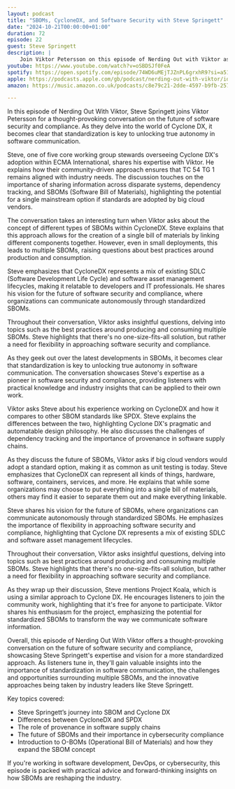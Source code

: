 ```yaml
---
layout: podcast
title: "SBOMs, CycloneDX, and Software Security with Steve Springett"
date: "2024-10-21T00:00:00+01:00"
duration: 72
episode: 22
guest: Steve Springett
description: |
    Join Viktor Petersson on this episode of Nerding Out with Viktor as he dives into the world of software security and compliance with special guest Steve Springett! They geek out over the latest developments in SBOMs (Software Bill of Materials), exploring how Project Koala is shaping the future of cybersecurity. From breach fatigue to the importance of standardization, Steve shares his expert insights on the challenges and opportunities facing organizations today. Get ready for a thought-provoking conversation that will leave you with a deeper understanding of the complex relationships between software security, compliance, and industry standards.
youtube: https://www.youtube.com/watch?v=oSBDSJf0FeA
spotify: https://open.spotify.com/episode/74WD6uMEjTJZnPL6grxhR9?si=a51f89c310444f0c
apple: https://podcasts.apple.com/gb/podcast/nerding-out-with-viktor/id1722663295?i=1000673783333
amazon: https://music.amazon.co.uk/podcasts/c8e79c21-2dde-4597-b9fb-257ecbc2bf29/episodes/1fab0c8c-05d1-4cc8-b897-6b86b0619976/nerding-out-with-viktor-sboms-cyclonedx-and-software-security-with-steve-springett

---
```


In this episode of Nerding Out With Viktor, Steve Springett joins Viktor Petersson for a thought-provoking conversation on the future of software security and compliance. As they delve into the world of Cyclone DX, it becomes clear that standardization is key to unlocking true autonomy in software communication.

Steve, one of five core working group stewards overseeing Cyclone DX's adoption within ECMA International, shares his expertise with Viktor. He explains how their community-driven approach ensures that TC 54 TG 1 remains aligned with industry needs. The discussion touches on the importance of sharing information across disparate systems, dependency tracking, and SBOMs (Software Bill of Materials), highlighting the potential for a single mainstream option if standards are adopted by big cloud vendors.

The conversation takes an interesting turn when Viktor asks about the concept of different types of SBOMs within CycloneDX. Steve explains that this approach allows for the creation of a single bill of materials by linking different components together. However, even in small deployments, this leads to multiple SBOMs, raising questions about best practices around production and consumption.

Steve emphasizes that CycloneDX represents a mix of existing SDLC (Software Development Life Cycle) and software asset management lifecycles, making it relatable to developers and IT professionals. He shares his vision for the future of software security and compliance, where organizations can communicate autonomously through standardized SBOMs.

Throughout their conversation, Viktor asks insightful questions, delving into topics such as the best practices around producing and consuming multiple SBOMs. Steve highlights that there's no one-size-fits-all solution, but rather a need for flexibility in approaching software security and compliance.

As they geek out over the latest developments in SBOMs, it becomes clear that standardization is key to unlocking true autonomy in software communication. The conversation showcases Steve's expertise as a pioneer in software security and compliance, providing listeners with practical knowledge and industry insights that can be applied to their own work.

Viktor asks Steve about his experience working on CycloneDX and how it compares to other SBOM standards like SPDX. Steve explains the differences between the two, highlighting Cyclone DX's pragmatic and automatable design philosophy. He also discusses the challenges of dependency tracking and the importance of provenance in software supply chains.

As they discuss the future of SBOMs, Viktor asks if big cloud vendors would adopt a standard option, making it as common as unit testing is today. Steve emphasizes that CycloneDX can represent all kinds of things, hardware, software, containers, services, and more. He explains that while some organizations may choose to put everything into a single bill of materials, others may find it easier to separate them out and make everything linkable.

Steve shares his vision for the future of SBOMs, where organizations can communicate autonomously through standardized SBOMs. He emphasizes the importance of flexibility in approaching software security and compliance, highlighting that Cyclone DX represents a mix of existing SDLC and software asset management lifecycles.

Throughout their conversation, Viktor asks insightful questions, delving into topics such as best practices around producing and consuming multiple SBOMs. Steve highlights that there's no one-size-fits-all solution, but rather a need for flexibility in approaching software security and compliance.

As they wrap up their discussion, Steve mentions Project Koala, which is using a similar approach to Cyclone DX. He encourages listeners to join the community work, highlighting that it's free for anyone to participate. Viktor shares his enthusiasm for the project, emphasizing the potential for standardized SBOMs to transform the way we communicate software information.

Overall, this episode of Nerding Out With Viktor offers a thought-provoking conversation on the future of software security and compliance, showcasing Steve Springett's expertise and vision for a more standardized approach. As listeners tune in, they'll gain valuable insights into the importance of standardization in software communication, the challenges and opportunities surrounding multiple SBOMs, and the innovative approaches being taken by industry leaders like Steve Springett.

Key topics covered:

* Steve Springett’s journey into SBOM and Cyclone DX
* Differences between CycloneDX and SPDX
* The role of provenance in software supply chains
* The future of SBOMs and their importance in cybersecurity compliance
* Introduction to O-BOMs (Operational Bill of Materials) and how they expand the SBOM concept

If you're working in software development, DevOps, or cybersecurity, this episode is packed with practical advice and forward-thinking insights on how SBOMs are reshaping the industry.

